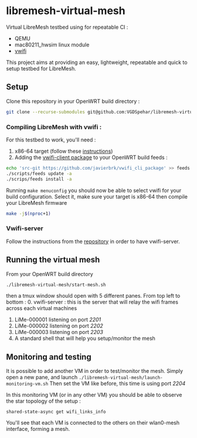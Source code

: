 # libremesh-virtual-mesh

Virtual LibreMesh testbed using for repeatable CI :
- QEMU
- mac80211_hwsim linux module
- [vwifi](https://github.com/Raizo62/vwifi)

This project aims at providing an easy, lightweight, repeatable and quick to setup testbed for LibreMesh.

## Setup

Clone this repository in your OpenWRT build directory :
```bash
git clone --recurse-submodules git@github.com:VGDSpehar/libremesh-virtual-mesh.git
```
### Compiling LibreMesh with vwifi :

For this testbed to work, you'll need :

1. x86-64 target  (follow these [instructions](https://libremesh.org/development.html#compiling_libremesh_from_source_code))
2. Adding the [vwifi-client package](https://github.com/javierbrk/vwifi_cli_package) to your OpenWRT build feeds :

```bash
echo 'src-git https://github.com/javierbrk/vwifi_cli_package' >> feeds.conf
./scripts/feeds update -a
./scrips/feeds install -a
```

Running `make menuconfig` you should now be able to select vwifi for your build configuration.
Select it, make sure your target is x86-64 then compile your LibreMesh firmware
```bash
make -j$(nproc+1)
```
### Vwifi-server

Follow the instructions from the [repository](https://github.com/Raizo62/vwifi) in order to have vwifi-server.

## Running the virtual mesh

From your OpenWRT build directory

```bash
./libremesh-virtual-mesh/start-mesh.sh
```

then a tmux window should open with 5 different panes. From top left to bottom :
0. vwifi-server : this is the server that will relay the wifi frames across each virtual machines
1. LiMe-000001 listening on port *2201*
2. LiMe-000002 listening on port *2202*
3. LiMe-000003 listening on port *2203*
5. A standard shell that will help you setup/monitor the mesh

## Monitoring and testing

It is possible to add another VM in order to test/monitor the mesh.
Simply open a new pane, and launch `./libremesh-virtual-mesh/launch-monitoring-vm.sh`
Then set the VM like before, this time is using port *2204*

In this monitoring VM (or in any other VM) you should be able to observe the star topology of the setup :

`shared-state-async get wifi_links_info`

You'll see that each VM is connected to the others on their wlan0-mesh interface, forming a mesh. 
